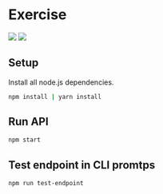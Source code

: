 # Exercise

<img src="https://img.shields.io/badge/node-v.8.12.0-green.svg" >

<img src="https://img.shields.io/badge/npm-v.8.12.0-blue.svg" >


## Setup
Install all node.js dependencies.
```bash
npm install | yarn install
```

## Run API
```bash
npm start
```

## Test endpoint in CLI promtps
```bash
npm run test-endpoint
```